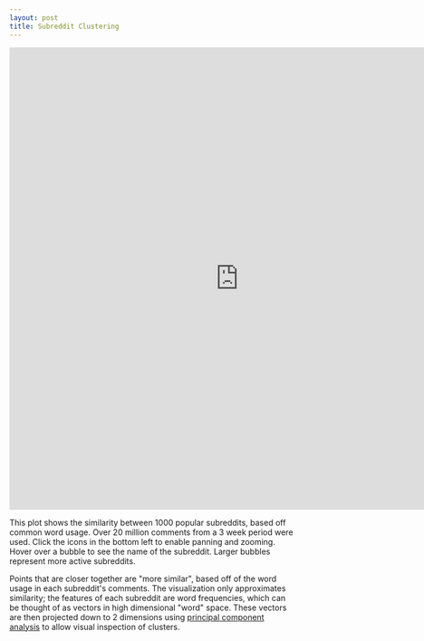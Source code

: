 ```yaml
---
layout: post
title: Subreddit Clustering
---
```


<iframe src="https://vida.io/gists/vn2hn29qg8H6a6DwN/index.html" seamless frameborder="0" width="808" height="816"></iframe>

This plot shows the similarity between 1000 popular subreddits, based off common word usage. Over 20 million comments from a 3 week period were used. Click the icons in the bottom left to enable panning and zooming. Hover over a bubble to see the name of the subreddit. Larger bubbles represent more active subreddits. 

Points that are closer together are "more similar", based off of the word usage in each subreddit's comments. The visualization only approximates similarity; the features of each subreddit are word frequencies, which can be thought of as vectors in high dimensional "word" space. These vectors are then projected down to 2 dimensions using [principal component analysis](https://en.wikipedia.org/wiki/Principal_component_analysis) to allow visual inspection of clusters. 
